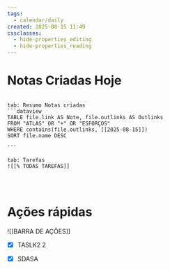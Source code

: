 ```yaml
---
tags:
  - calendar/daily
created: 2025-08-15 11:49
cssclasses:
  - hide-properties_editing
  - hide-properties_reading
---
```

# Notas Criadas Hoje

`````tabs

tab: Resumo Notas criadas
```dataview
TABLE file.link AS Note, file.outlinks AS Outlinks
FROM "ATLAS" OR "+" OR "ESFORÇOS"
WHERE contains(file.outlinks, [[2025-08-15]])
SORT file.name DESC

```

tab: Tarefas
![[% TODAS TAREFAS]]




`````

# Ações rápidas


![[BARRA DE AÇÕES]]


- [x] TASLK2 2
- [x] SDASA

